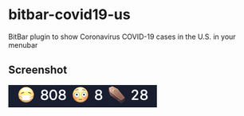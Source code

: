 # bitbar-covid19-us
BitBar plugin to show Coronavirus COVID-19 cases in the U.S. in your menubar

## Screenshot

![screenshot](/screenshot.png)
